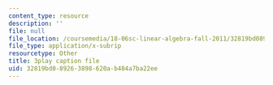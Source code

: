 ```yaml
---
content_type: resource
description: ''
file: null
file_location: /coursemedia/18-06sc-linear-algebra-fall-2011/32819bd089263898620ab484a7ba22ee_fjsPjh0B2tU.srt
file_type: application/x-subrip
resourcetype: Other
title: 3play caption file
uid: 32819bd0-8926-3898-620a-b484a7ba22ee
---
```

